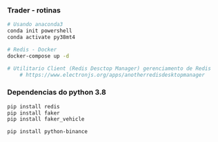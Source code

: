 ### Trader - rotinas
```zsh
# Usando anaconda3 
conda init powershell
conda activate py38mt4

```


```zsh
# Redis - Docker
docker-compose up -d

# Utilitario Client (Redis Desctop Manager) gerenciamento de Redis
    # https://www.electronjs.org/apps/anotherredisdesktopmanager
```


### Dependencias do python 3.8
```zsh
pip install redis
pip install faker
pip install faker_vehicle

pip install python-binance
```